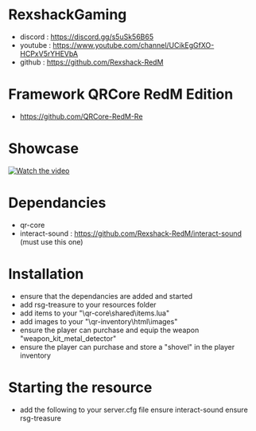 # RexshackGaming
- discord : https://discord.gg/s5uSk56B65
- youtube : https://www.youtube.com/channel/UCikEgGfXO-HCPxV5rYHEVbA
- github : https://github.com/Rexshack-RedM

# Framework QRCore RedM Edition
- https://github.com/QRCore-RedM-Re

# Showcase
[![Watch the video](https://img.youtube.com/vi/d3CpVWB4RAQ/maxresdefault.jpg)](https://youtu.be/d3CpVWB4RAQ)

# Dependancies
- qr-core
- interact-sound : https://github.com/Rexshack-RedM/interact-sound (must use this one)

# Installation
- ensure that the dependancies are added and started
- add rsg-treasure to your resources folder
- add items to your "\qr-core\shared\items.lua"
- add images to your "\qr-inventory\html\images"
- ensure the player can purchase and equip the weapon "weapon_kit_metal_detector"
- ensure the player can purchase and store a "shovel" in the player inventory

# Starting the resource
- add the following to your server.cfg file
ensure interact-sound
ensure rsg-treasure